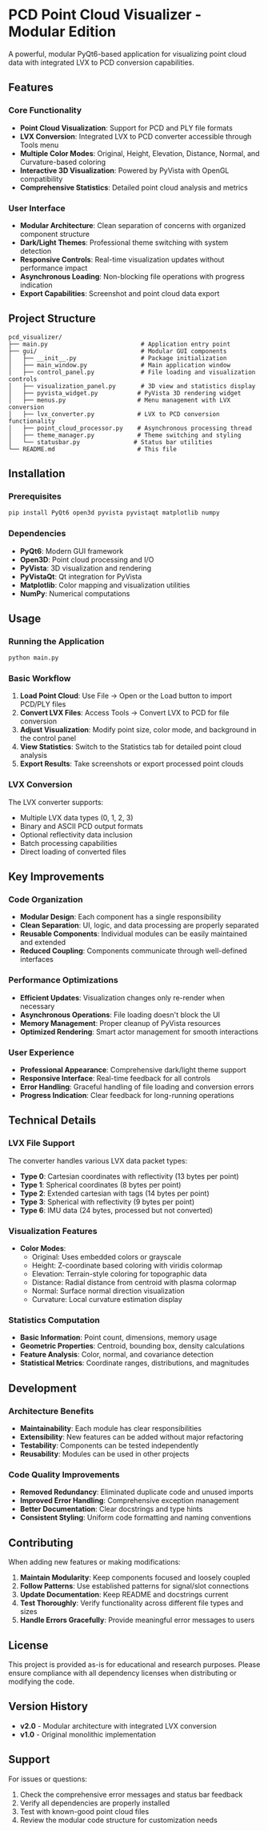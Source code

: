 # PCD Point Cloud Visualizer - Modular Edition

A powerful, modular PyQt6-based application for visualizing point cloud data with integrated LVX to PCD conversion capabilities.

## Features

### Core Functionality
- **Point Cloud Visualization**: Support for PCD and PLY file formats
- **LVX Conversion**: Integrated LVX to PCD converter accessible through Tools menu
- **Multiple Color Modes**: Original, Height, Elevation, Distance, Normal, and Curvature-based coloring
- **Interactive 3D Visualization**: Powered by PyVista with OpenGL compatibility
- **Comprehensive Statistics**: Detailed point cloud analysis and metrics

### User Interface
- **Modular Architecture**: Clean separation of concerns with organized component structure
- **Dark/Light Themes**: Professional theme switching with system detection
- **Responsive Controls**: Real-time visualization updates without performance impact
- **Asynchronous Loading**: Non-blocking file operations with progress indication
- **Export Capabilities**: Screenshot and point cloud data export

## Project Structure

```
pcd_visualizer/
├── main.py                          # Application entry point
├── gui/                             # Modular GUI components
│   ├── __init__.py                  # Package initialization
│   ├── main_window.py               # Main application window
│   ├── control_panel.py             # File loading and visualization controls
│   ├── visualization_panel.py       # 3D view and statistics display
│   ├── pyvista_widget.py           # PyVista 3D rendering widget
│   ├── menus.py                    # Menu management with LVX conversion
│   ├── lvx_converter.py            # LVX to PCD conversion functionality
│   ├── point_cloud_processor.py    # Asynchronous processing thread
│   ├── theme_manager.py            # Theme switching and styling
│   └── statusbar.py               # Status bar utilities
└── README.md                       # This file
```

## Installation

### Prerequisites
```bash
pip install PyQt6 open3d pyvista pyvistaqt matplotlib numpy
```

### Dependencies
- **PyQt6**: Modern GUI framework
- **Open3D**: Point cloud processing and I/O
- **PyVista**: 3D visualization and rendering
- **PyVistaQt**: Qt integration for PyVista
- **Matplotlib**: Color mapping and visualization utilities
- **NumPy**: Numerical computations

## Usage

### Running the Application
```bash
python main.py
```

### Basic Workflow
1. **Load Point Cloud**: Use File → Open or the Load button to import PCD/PLY files
2. **Convert LVX Files**: Access Tools → Convert LVX to PCD for file conversion
3. **Adjust Visualization**: Modify point size, color mode, and background in the control panel
4. **View Statistics**: Switch to the Statistics tab for detailed point cloud analysis
5. **Export Results**: Take screenshots or export processed point clouds

### LVX Conversion
The LVX converter supports:
- Multiple LVX data types (0, 1, 2, 3)
- Binary and ASCII PCD output formats
- Optional reflectivity data inclusion
- Batch processing capabilities
- Direct loading of converted files

## Key Improvements

### Code Organization
- **Modular Design**: Each component has a single responsibility
- **Clean Separation**: UI, logic, and data processing are properly separated
- **Reusable Components**: Individual modules can be easily maintained and extended
- **Reduced Coupling**: Components communicate through well-defined interfaces

### Performance Optimizations
- **Efficient Updates**: Visualization changes only re-render when necessary
- **Asynchronous Operations**: File loading doesn't block the UI
- **Memory Management**: Proper cleanup of PyVista resources
- **Optimized Rendering**: Smart actor management for smooth interactions

### User Experience
- **Professional Appearance**: Comprehensive dark/light theme support
- **Responsive Interface**: Real-time feedback for all controls
- **Error Handling**: Graceful handling of file loading and conversion errors
- **Progress Indication**: Clear feedback for long-running operations

## Technical Details

### LVX File Support
The converter handles various LVX data packet types:
- **Type 0**: Cartesian coordinates with reflectivity (13 bytes per point)
- **Type 1**: Spherical coordinates (8 bytes per point)
- **Type 2**: Extended cartesian with tags (14 bytes per point)
- **Type 3**: Spherical with reflectivity (9 bytes per point)
- **Type 6**: IMU data (24 bytes, processed but not converted)

### Visualization Features
- **Color Modes**: 
  - Original: Uses embedded colors or grayscale
  - Height: Z-coordinate based coloring with viridis colormap
  - Elevation: Terrain-style coloring for topographic data
  - Distance: Radial distance from centroid with plasma colormap
  - Normal: Surface normal direction visualization
  - Curvature: Local curvature estimation display

### Statistics Computation
- **Basic Information**: Point count, dimensions, memory usage
- **Geometric Properties**: Centroid, bounding box, density calculations
- **Feature Analysis**: Color, normal, and covariance detection
- **Statistical Metrics**: Coordinate ranges, distributions, and magnitudes

## Development

### Architecture Benefits
- **Maintainability**: Each module has clear responsibilities
- **Extensibility**: New features can be added without major refactoring
- **Testability**: Components can be tested independently
- **Reusability**: Modules can be used in other projects

### Code Quality Improvements
- **Removed Redundancy**: Eliminated duplicate code and unused imports
- **Improved Error Handling**: Comprehensive exception management
- **Better Documentation**: Clear docstrings and type hints
- **Consistent Styling**: Uniform code formatting and naming conventions

## Contributing

When adding new features or making modifications:

1. **Maintain Modularity**: Keep components focused and loosely coupled
2. **Follow Patterns**: Use established patterns for signal/slot connections
3. **Update Documentation**: Keep README and docstrings current
4. **Test Thoroughly**: Verify functionality across different file types and sizes
5. **Handle Errors Gracefully**: Provide meaningful error messages to users

## License

This project is provided as-is for educational and research purposes. Please ensure compliance with all dependency licenses when distributing or modifying the code.

## Version History

- **v2.0** - Modular architecture with integrated LVX conversion
- **v1.0** - Original monolithic implementation

## Support

For issues or questions:
1. Check the comprehensive error messages and status bar feedback
2. Verify all dependencies are properly installed
3. Test with known-good point cloud files
4. Review the modular code structure for customization needs